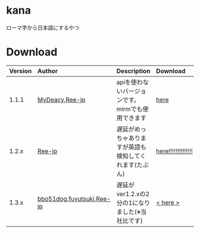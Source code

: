 # kana
ローマ字から日本語にするやつ

# Download

|Version|Author|Description|Download|
|:---|:---|:---|:---|
|1.1.1|[MyDeacy](https://github.com/MyDeacy),[Ree-jp](https://github.com/Ree-jp)|apiを使わないバージョンです。mirmでも使用できます|[here](https://github.com/Ree-jp/kana/releases/tag/1.1.1)|
|1.2.x|[Ree-jp](https://github.com/Ree-jp)|遅延がめっちゃありますが英語も検知してくれます(たぶん)|[here!!!!!!!!!!!!!!](https://github.com/Ree-jp/kana/releases/latest)|
|1.3.x|[bbo51dog](https://github.com/bbo51dog),[fuyutsuki](https://github.com/fuyutsuki),[Ree-jp](https://github.com/Ree-jp)|遅延がver1.2.xの2分の1になりました(※当社比です)|[ < here > ](https://github.com/fuyutsuki/kana/releases/tag/release/v1.3.0)|
